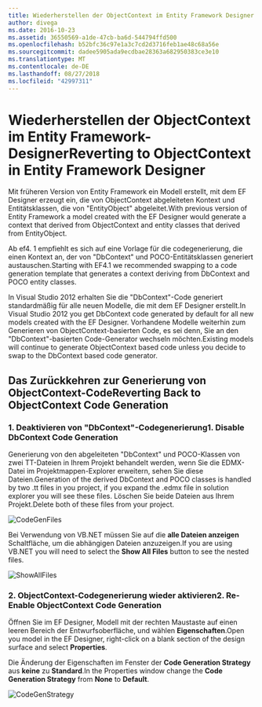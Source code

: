 ```yaml
---
title: Wiederherstellen der ObjectContext im Entity Framework Designer - EF6
author: divega
ms.date: 2016-10-23
ms.assetid: 36550569-a1de-47cb-ba6d-544794ffd500
ms.openlocfilehash: b52bfc36c97e1a3c7cd2d3716feb1ae48c68a56e
ms.sourcegitcommit: dadee5905ada9ecdbae28363a682950383ce3e10
ms.translationtype: MT
ms.contentlocale: de-DE
ms.lasthandoff: 08/27/2018
ms.locfileid: "42997311"
---
```

# <a name="reverting-to-objectcontext-in-entity-framework-designer"></a><span data-ttu-id="98cda-102">Wiederherstellen der ObjectContext im Entity Framework-Designer</span><span class="sxs-lookup"><span data-stu-id="98cda-102">Reverting to ObjectContext in Entity Framework Designer</span></span>
<span data-ttu-id="98cda-103">Mit früheren Version von Entity Framework ein Modell erstellt, mit dem EF Designer erzeugt ein, die von ObjectContext abgeleiteten Kontext und Entitätsklassen, die von "EntityObject" abgeleitet.</span><span class="sxs-lookup"><span data-stu-id="98cda-103">With previous version of Entity Framework a model created with the EF Designer would generate a context that derived from ObjectContext and entity classes that derived from EntityObject.</span></span>

<span data-ttu-id="98cda-104">Ab ef4. 1 empfiehlt es sich auf eine Vorlage für die codegenerierung, die einen Kontext an, der von "DbContext" und POCO-Entitätsklassen generiert austauschen.</span><span class="sxs-lookup"><span data-stu-id="98cda-104">Starting with EF4.1 we recommended swapping to a code generation template that generates a context deriving from DbContext and POCO entity classes.</span></span>

<span data-ttu-id="98cda-105">In Visual Studio 2012 erhalten Sie die "DbContext"-Code generiert standardmäßig für alle neuen Modelle, die mit dem EF Designer erstellt.</span><span class="sxs-lookup"><span data-stu-id="98cda-105">In Visual Studio 2012 you get DbContext code generated by default for all new models created with the EF Designer.</span></span> <span data-ttu-id="98cda-106">Vorhandene Modelle weiterhin zum Generieren von ObjectContext-basierten Code, es sei denn, Sie an den "DbContext"-basierten Code-Generator wechseln möchten.</span><span class="sxs-lookup"><span data-stu-id="98cda-106">Existing models will continue to generate ObjectContext based code unless you decide to swap to the DbContext based code generator.</span></span>

## <a name="reverting-back-to-objectcontext-code-generation"></a><span data-ttu-id="98cda-107">Das Zurückkehren zur Generierung von ObjectContext-Code</span><span class="sxs-lookup"><span data-stu-id="98cda-107">Reverting Back to ObjectContext Code Generation</span></span>

### <a name="1-disable-dbcontext-code-generation"></a><span data-ttu-id="98cda-108">1. Deaktivieren von "DbContext"-Codegenerierung</span><span class="sxs-lookup"><span data-stu-id="98cda-108">1. Disable DbContext Code Generation</span></span>

<span data-ttu-id="98cda-109">Generierung von den abgeleiteten "DbContext" und POCO-Klassen von zwei TT-Dateien in Ihrem Projekt behandelt werden, wenn Sie die EDMX-Datei im Projektmappen-Explorer erweitern, sehen Sie diese Dateien.</span><span class="sxs-lookup"><span data-stu-id="98cda-109">Generation of the derived DbContext and POCO classes is handled by two .tt files in you project, if you expand the .edmx file in solution explorer you will see these files.</span></span> <span data-ttu-id="98cda-110">Löschen Sie beide Dateien aus Ihrem Projekt.</span><span class="sxs-lookup"><span data-stu-id="98cda-110">Delete both of these files from your project.</span></span>

![CodeGenFiles](~/ef6/media/codegenfiles.png)

<span data-ttu-id="98cda-112">Bei Verwendung von VB.NET müssen Sie auf die **alle Dateien anzeigen** Schaltfläche, um die abhängigen Dateien anzuzeigen.</span><span class="sxs-lookup"><span data-stu-id="98cda-112">If you are using VB.NET you will need to select the **Show All Files** button to see the nested files.</span></span>

![ShowAllFiles](~/ef6/media/showallfiles.png)

### <a name="2-re-enable-objectcontext-code-generation"></a><span data-ttu-id="98cda-114">2. ObjectContext-Codegenerierung wieder aktivieren</span><span class="sxs-lookup"><span data-stu-id="98cda-114">2. Re-Enable ObjectContext Code Generation</span></span>

<span data-ttu-id="98cda-115">Öffnen Sie im EF Designer, Modell mit der rechten Maustaste auf einen leeren Bereich der Entwurfsoberfläche, und wählen **Eigenschaften**.</span><span class="sxs-lookup"><span data-stu-id="98cda-115">Open you model in the EF Designer, right-click on a blank section of the design surface and select **Properties**.</span></span>

<span data-ttu-id="98cda-116">Die Änderung der Eigenschaften im Fenster der **Code Generation Strategy** aus **keine** zu **Standard**.</span><span class="sxs-lookup"><span data-stu-id="98cda-116">In the Properties window change the **Code Generation Strategy** from **None** to **Default**.</span></span>

![CodeGenStrategy](~/ef6/media/codegenstrategy.png)
